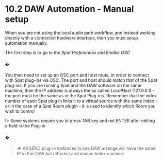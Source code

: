 # 10.2 DAW Automation - Manual setup

When you are not using the local audio path workflow, and instead working directly with a connected hardware interface, then you must setup automation manually.

The first step is to go to the _Spat Preferences_ and _Enable OSC_

#### �

You then need to set up an OSC port and host route, in order to connect with Spat
plug-ins via OSC. The port and host should match that of the Spat plug-ins. If you
are running Spat and the DAW software on the same machine, then the IP address
is always the so called _LocalHost_ (127.0.0.1) - the port must be the same as in the
Spat Plug-ins. Remember that the index number of each Spat plug in links it to a
virtual source with the same index - or in the case of a Spat Room plugin - it is used
to identify which Room you wish to control



!> Some systems require you to press TAB key and not ENTER after
editing a field in the Plug-in

#### �


> ★ All SEND plug-in instances in one DAW arrange will have the same IP
in the DAW but different and unique Index numbers

